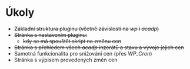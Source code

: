 # Úkoly

* ~~Základní struktura pluginu (včetně závislosti na _wp_ i _acadp_)~~
* ~~Stránka s nastavením pluginu:~~
  - ~~kdy se má spouštět skript na změnu cen~~
* ~~Stránka s přehledem všech _acadp_ inzerátů a stavu a vývoje jejich cen~~
* Samotná funkcionalita pro snižování cen (přes _WP\_Cron_)
* Stránka s výpisem provedených změn cen

